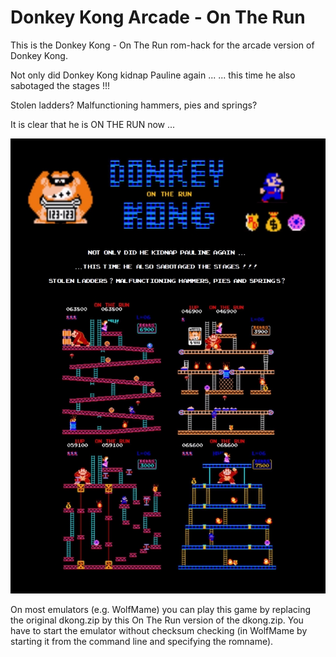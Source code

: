 # Donkey Kong Arcade - On The Run

This is the Donkey Kong - On The Run rom-hack for the arcade version of Donkey Kong.

Not only did Donkey Kong kidnap Pauline again ...
... this time he also sabotaged the stages !!!

Stolen ladders? Malfunctioning hammers, pies and springs?

It is clear that he is ON THE RUN now ...

![DKOTR Title Screen](https://github.com/PaulGoes/DonkeyKong-OnTheRun/blob/master/DK%20On%20The%20Run%20-%20Poster%20Overview%20-%20small.jpg?raw=true)

On most emulators (e.g. WolfMame) you can play this game by replacing the original dkong.zip by this On The Run version of the dkong.zip. You have to start the emulator without checksum checking (in WolfMame by starting it from the command line and specifying the romname).
